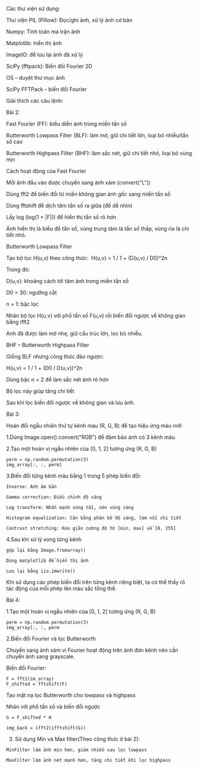 Các thư viện sử dụng:

  Thư viện PIL (Pillow): Đọc/ghi ảnh, xử lý ảnh cơ bản
  
  Numpy: Tính toán ma trận ảnh
  
  Matplotlib: hiển thị ảnh
  
  ImageIO: để lưu lại ảnh đã xử lý
  
  SciPy (fftpack): Biến đổi Fourier 2D
  
  OS – duyệt thư mục ảnh

  SciPy FFTPack – biến đổi Fourier
  

Giải thích các câu lệnh:

Bài 2:

  Fast Fourier (FF): biểu diễn ảnh trong miền tần số
  
  Butterworth Lowpass Filter (BLF): làm mờ, giữ chi tiết lớn, loại bỏ nhiễu/tần số cao
  
  Butterworth Highpass Filter (BHF): làm sắc nét, giữ chi tiết nhỏ, loại bỏ vùng mịn

Cách hoạt động của Fast Fourier

  Mỗi ảnh đầu vào được chuyển sang ảnh xám (convert("L"))
  
  Dùng fft2 để biến đổi từ miền không gian ảnh gốc sang miền tần số
  
  Dùng fftshift để dịch tâm tần số ra giữa (để dễ nhìn)
  
  Lấy log (log(1 + |F|)) để hiển thị tần số rõ hơn
  
  Ảnh hiển thị là biểu đồ tần số, vùng trung tâm là tần số thấp, vùng rìa là chi tiết nhỏ.

Butterworth Lowpass Filter

  Tạo bộ lọc H(u,v) theo công thức:
  ​
  H(u,v) = 1 / 1 + (D(u,v) / D0)^2n 
  
  Trong đó:
  
  D(u,v): khoảng cách tới tâm ảnh trong miền tần số
  
  D0 = 30: ngưỡng cắt
  
  n = 1: bậc lọc
  
  Nhân bộ lọc H(u,v) với phổ tần số F(u,v) rồi biến đổi ngược về không gian bằng ifft2
  
  Anh đã được làm mờ nhẹ, giữ cấu trúc lớn, lọc bỏ nhiễu.

BHF – Butterworth Highpass Filter

  Giống BLF nhưng công thức đảo ngược:
  
  H(u,v) = 1 / 1 + (D0 / D(u,v))^2n
  
  Dùng bậc n = 2 để làm sắc nét ảnh rõ hơn
  
  Bộ lọc này giúp tăng chi tiết
  
  Sau khi lọc biến đổi ngược về không gian và lưu ảnh.

Bài 3:

  Hoán đổi ngẫu nhiên thứ tự kênh màu (R, G, B) để tạo hiệu ứng màu mới

  1.Dùng Image.open().convert("RGB") để đảm bảo ảnh có 3 kênh màu
  
  2.Tạo một hoán vị ngẫu nhiên của [0, 1, 2] tương ứng (R, G, B)
  
    perm = np.random.permutation(3)
    img_array[:, :, perm]

  3.Biến đổi từng kênh màu bằng 1 trong 5 phép biến đổi:

    Inverse: Ảnh âm bản

    Gamma correction: Điều chỉnh độ sáng

    Log transform: Nhấn mạnh vùng tối, nén vùng sáng

    Histogram equalization: Cân bằng phân bố độ sáng, làm nổi chi tiết

    Contrast stretching: Kéo giãn cường độ từ [min, max] về [0, 255]

  4.Sau khi xử lý xong từng kênh 
  
    gộp lại bằng Image.fromarray()
  
    Dùng matplotlib để hiển thị ảnh
    
    Lưu lại bằng iio.imwrite()

  Khi sử dụng các phép biến đổi trên từng kênh riêng biệt, ta có thể thấy rõ tác động của mỗi phép lên màu sắc tổng thể.

Bài 4:

  1.Tạo một hoán vị ngẫu nhiên của [0, 1, 2] tương ứng (R, G, B)
  
    perm = np.random.permutation(3)
    img_array[:, :, perm
    
  2.Biến đổi Fourier và lọc Butterworth
  
  Chuyển sang ảnh xám vì Fourier hoạt động trên ảnh đơn kênh nên cần chuyển ảnh sang grayscale.

  Biến đổi Fourier:
  
    F = fft2(im_array)             
    F_shifted = fftshift(F)        

  Tạo mặt nạ lọc Butterworth cho lowpass và highpass

  Nhân với phổ tần số và biến đổi ngược

    G = F_shifted * H              
    
    img_back = ifft2(ifftshift(G))

  3. Sử dụng Min và Max filter(Theo công thức ở bài 2):
     
    MinFilter làm ảnh mịn hơn, giảm nhiễu sau lọc lowpass
    
    MaxFilter làm ảnh nét mạnh hơn, tăng chi tiết khi lọc highpass

    
    

  
